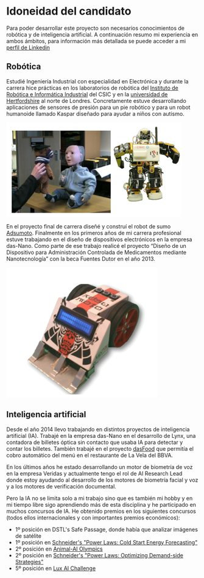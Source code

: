 # Idoneidad del candidato

Para poder desarrollar este proyecto son necesarios conocimientos de robótica y de inteligencia artificial. A continuación resumo mi experiencia en ambos ámbitos, para información más detallada se puede acceder a mi [perfil de Linkedin](https://es.linkedin.com/in/guillermobarbadillo)

## Robótica

Estudié Ingeniería Industrial con especialidad en Electrónica y durante la carrera hice prácticas en los laboratorios de robótica del [Instituto de Robótica e Informática Industrial](https://digital.csic.es/handle/10261/30067) del CSIC y en la [universidad de Hertfordshire](https://uhra.herts.ac.uk/handle/2299/6381) al norte de Londres.  Concretamente estuve desarrollando aplicaciones de sensores de presión para un pie robótico y para un robot humanoide llamado Kaspar diseñado para ayudar a niños con autismo.

![practicas_verano](res/practicas_verano.png)

En el proyecto final de carrera diseñé y construí el robot de sumo [Adsumoto](https://www.youtube.com/watch?v=ClTWrSS48wY). Finalmente en los primeros años de mi carrera profesional estuve trabajando en el diseño de dispositivos electrónicos en la empresa das-Nano. Como parte de ese trabajo realicé el proyecto “Diseño de un Dispositivo para Administración Controlada de Medicamentos mediante Nanotecnología” con la beca Fuentes Dutor en el año 2013.

![adsumoto](res/adsumoto.png)

## Inteligencia artificial

Desde el año 2014 llevo trabajando en distintos proyectos de inteligencia artificial (IA). Trabajé en la empresa das-Nano en el desarrollo de Lynx, una contadora de billetes óptica sin contacto que usaba IA para detectar y contar los billetes. También trabajé en el proyecto [dasFood](https://www.youtube.com/watch?v=auo7TVEyaNs) que permitía el cobro automático del menú en el restaurante de La Vela del BBVA.

En los últimos años he estado desarrollando un motor de biometría de voz en la empresa Veridas y actualmente tengo el rol de AI Research Lead donde estoy ayudando al desarrollo de los motores de biometría facial y voz y a los motores de verificación documental.

Pero la IA no se limita solo a mi trabajo sino que es también mi hobby y en mi tiempo libre sigo aprendiendo más de esta disciplina y he participado en muchos concursos de IA. He obtenido premios en los siguientes concursos (todos ellos internacionales y con importantes premios económicos):

- 1º posición en DSTL's Safe Passage, donde había que analizar imágenes de satélite
- 1º posición en [Schneider's "Power Laws: Cold Start Energy Forecasting"](https://www.drivendata.org/competitions/55/schneider-cold-start/)
- 2º posición en [Animal-AI Olympics](http://animalaiolympics.com/AAI/)
- 2º posición en [Schneider's "Power Laws: Optimizing Demand-side Strategies"](https://www.drivendata.org/competitions/53/optimize-photovoltaic-battery/)
- 5º posición en [Lux AI Challenge](https://www.lux-ai.org/)
